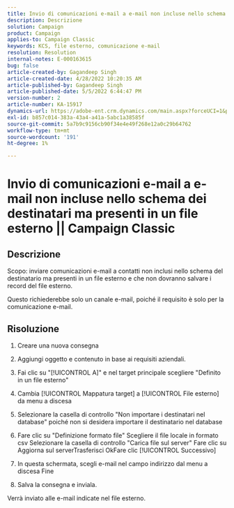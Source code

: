 ```yaml
---
title: Invio di comunicazioni e-mail a e-mail non incluse nello schema dei destinatari ma presenti in un file esterno || Campaign Classic
description: Descrizione
solution: Campaign
product: Campaign
applies-to: Campaign Classic
keywords: KCS, file esterno, comunicazione e-mail
resolution: Resolution
internal-notes: E-000163615
bug: false
article-created-by: Gagandeep Singh
article-created-date: 4/28/2022 10:20:35 AM
article-published-by: Gagandeep Singh
article-published-date: 5/5/2022 6:44:47 PM
version-number: 2
article-number: KA-15917
dynamics-url: https://adobe-ent.crm.dynamics.com/main.aspx?forceUCI=1&pagetype=entityrecord&etn=knowledgearticle&id=f3a22ad1-dcc6-ec11-a7b6-0022480a1004
exl-id: b857c014-383a-43a4-a41a-5abc1a38585f
source-git-commit: 5a7b9c9156cb90f34e4e49f268e12a0c29b64762
workflow-type: tm+mt
source-wordcount: '191'
ht-degree: 1%

---
```


# Invio di comunicazioni e-mail a e-mail non incluse nello schema dei destinatari ma presenti in un file esterno || Campaign Classic

## Descrizione


Scopo: inviare comunicazioni e-mail a contatti non inclusi nello schema del destinatario ma presenti in un file esterno e che non dovranno salvare i record del file esterno.

Questo richiederebbe solo un canale e-mail, poiché il requisito è solo per la comunicazione e-mail.


## Risoluzione


1. Creare una nuova consegna

2. Aggiungi oggetto e contenuto in base ai requisiti aziendali.

3. Fai clic su &quot;[!UICONTROL A]&quot; e nel target principale scegliere &quot;Definito in un file esterno&quot;

4. Cambia [!UICONTROL Mappatura target] a [!UICONTROL File esterno] da menu a discesa

5. Selezionare la casella di controllo &quot;Non importare i destinatari nel database&quot; poiché non si desidera importare il destinatario nel database

6. Fare clic su &quot;Definizione formato file&quot; Scegliere il file locale in formato csv Selezionare la casella di controllo &quot;Carica file sul server&quot; Fare clic su Aggiorna sul serverTrasferisci OkFare clic [!UICONTROL Successivo]

7. In questa schermata, scegli e-mail nel campo indirizzo dal menu a discesa Fine

8. Salva la consegna e inviala.

Verrà inviato alle e-mail indicate nel file esterno.
